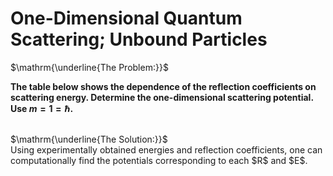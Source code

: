 # One-Dimensional Quantum Scattering; Unbound Particles
$\mathrm{\underline{The Problem:}}$ <br>

**The table below shows the dependence of the reflection coefficients on scattering energy. Determine the one-dimensional scattering potential. Use $m=1=\hbar$.**

<null>
  <br>
$\mathrm{\underline{The Solution:}}$ <br>
Using experimentally obtained energies and reflection coefficients, one can computationally find the potentials corresponding to each $R$ and $E$.
